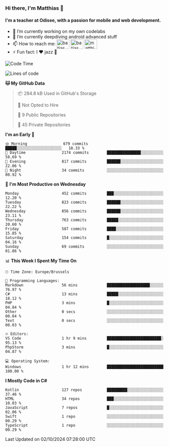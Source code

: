 ### Hi there, I'm Matthias 👋

#### I'm a teacher at Odisee, with a passion for mobile and web development.

- 🔭 I’m currently working on my own codelabs
- 🌱 I’m currently deepdiving android advanced stuff
- 📫 How to reach me: <a href="https://dev.to/batjas" target="_blank"><img align="center" src="https://raw.githubusercontent.com/rahuldkjain/github-profile-readme-generator/master/src/images/icons/Social/devto.svg" alt="batjas" height="30" width="40" /></a>
<a href="https://twitter.com/batjas" target="_blank"><img align="center" src="https://raw.githubusercontent.com/rahuldkjain/github-profile-readme-generator/master/src/images/icons/Social/twitter.svg" alt="batjas" height="30" width="40" /></a>
<a href="https://linkedin.com/in/matthiasdruwé" target="_blank"><img align="center" src="https://raw.githubusercontent.com/rahuldkjain/github-profile-readme-generator/master/src/images/icons/Social/linked-in-alt.svg" alt="matthiasdruwé" height="30" width="40" /></a>
- ⚡ Fun fact: I ❤ jazz 🎷


<!--START_SECTION:waka-->
![Code Time](http://img.shields.io/badge/Code%20Time-1%2C269%20hrs%2050%20mins-blue)

![Lines of code](https://img.shields.io/badge/From%20Hello%20World%20I%27ve%20Written-5.1%20million%20lines%20of%20code-blue)

**🐱 My GitHub Data** 

> 📦 284.8 kB Used in GitHub's Storage 
 > 
> 🚫 Not Opted to Hire
 > 
> 📜 9 Public Repositories 
 > 
> 🔑 45 Private Repositories 
 > 
**I'm an Early 🐤** 

```text
🌞 Morning                679 commits         █████░░░░░░░░░░░░░░░░░░░░   18.33 % 
🌆 Daytime                2174 commits        ███████████████░░░░░░░░░░   58.69 % 
🌃 Evening                817 commits         ██████░░░░░░░░░░░░░░░░░░░   22.06 % 
🌙 Night                  34 commits          ░░░░░░░░░░░░░░░░░░░░░░░░░   00.92 % 
```
📅 **I'm Most Productive on Wednesday** 

```text
Monday                   452 commits         ███░░░░░░░░░░░░░░░░░░░░░░   12.20 % 
Tuesday                  823 commits         ██████░░░░░░░░░░░░░░░░░░░   22.22 % 
Wednesday                856 commits         ██████░░░░░░░░░░░░░░░░░░░   23.11 % 
Thursday                 763 commits         █████░░░░░░░░░░░░░░░░░░░░   20.60 % 
Friday                   587 commits         ████░░░░░░░░░░░░░░░░░░░░░   15.85 % 
Saturday                 154 commits         █░░░░░░░░░░░░░░░░░░░░░░░░   04.16 % 
Sunday                   69 commits          ░░░░░░░░░░░░░░░░░░░░░░░░░   01.86 % 
```


📊 **This Week I Spent My Time On** 

```text
🕑︎ Time Zone: Europe/Brussels

💬 Programming Languages: 
Markdown                 56 mins             ███████████████████░░░░░░   76.97 % 
C#                       13 mins             █████░░░░░░░░░░░░░░░░░░░░   18.12 % 
PHP                      3 mins              █░░░░░░░░░░░░░░░░░░░░░░░░   04.84 % 
Other                    0 secs              ░░░░░░░░░░░░░░░░░░░░░░░░░   00.04 % 
Text                     0 secs              ░░░░░░░░░░░░░░░░░░░░░░░░░   00.03 % 

🔥 Editors: 
VS Code                  1 hr 9 mins         ████████████████████████░   95.13 % 
PhpStorm                 3 mins              █░░░░░░░░░░░░░░░░░░░░░░░░   04.87 % 

💻 Operating System: 
Windows                  1 hr 12 mins        █████████████████████████   100.00 % 
```

**I Mostly Code in C#** 

```text
Kotlin                   127 repos           █████████░░░░░░░░░░░░░░░░   37.46 % 
HTML                     34 repos            ███░░░░░░░░░░░░░░░░░░░░░░   10.03 % 
JavaScript               7 repos             █░░░░░░░░░░░░░░░░░░░░░░░░   02.06 % 
Swift                    1 repo              ░░░░░░░░░░░░░░░░░░░░░░░░░   00.29 % 
TypeScript               1 repo              ░░░░░░░░░░░░░░░░░░░░░░░░░   00.29 % 
```




 Last Updated on 02/10/2024 07:28:00 UTC
<!--END_SECTION:waka-->
